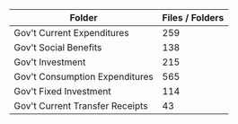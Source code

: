 | Folder                          |   Files / Folders |
|---------------------------------|-------------------|
| Gov't Current Expenditures      |               259 |
| Gov't Social Benefits           |               138 |
| Gov't Investment                |               215 |
| Gov't Consumption Expenditures  |               565 |
| Gov't Fixed Investment          |               114 |
| Gov't Current Transfer Receipts |                43 |